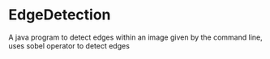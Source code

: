 # EdgeDetection
A java program to detect edges within an image given by the command line, uses sobel operator to detect edges
